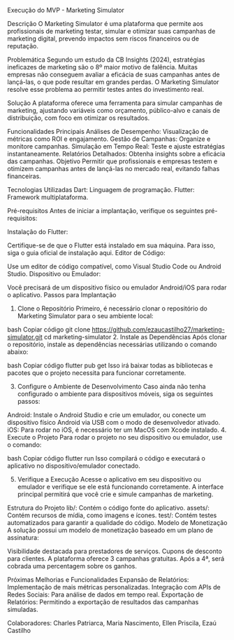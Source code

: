 Execução do MVP - Marketing Simulator

Descrição
O Marketing Simulator é uma plataforma que permite aos profissionais de marketing testar, simular e otimizar suas campanhas de marketing digital, prevendo impactos sem riscos financeiros ou de reputação.

Problemática
Segundo um estudo da CB Insights (2024), estratégias ineficazes de marketing são o 8º maior motivo de falência. Muitas empresas não conseguem avaliar a eficácia de suas campanhas antes de lançá-las, o que pode resultar em grandes perdas. O Marketing Simulator resolve esse problema ao permitir testes antes do investimento real.

Solução
A plataforma oferece uma ferramenta para simular campanhas de marketing, ajustando variáveis como orçamento, público-alvo e canais de distribuição, com foco em otimizar os resultados.

Funcionalidades Principais
Análises de Desempenho: Visualização de métricas como ROI e engajamento.
Gestão de Campanhas: Organize e monitore campanhas.
Simulação em Tempo Real: Teste e ajuste estratégias instantaneamente.
Relatórios Detalhados: Obtenha insights sobre a eficácia das campanhas.
Objetivo
Permitir que profissionais e empresas testem e otimizem campanhas antes de lançá-las no mercado real, evitando falhas financeiras.

Tecnologias Utilizadas
Dart: Linguagem de programação.
Flutter: Framework multiplataforma.

Pré-requisitos
Antes de iniciar a implantação, verifique os seguintes pré-requisitos:

Instalação do Flutter:

Certifique-se de que o Flutter está instalado em sua máquina. Para isso, siga o guia oficial de instalação aqui.
Editor de Código:

Use um editor de código compatível, como Visual Studio Code ou Android Studio.
Dispositivo ou Emulador:

Você precisará de um dispositivo físico ou emulador Android/iOS para rodar o aplicativo.
Passos para Implantação
1. Clone o Repositório
Primeiro, é necessário clonar o repositório do Marketing Simulator para o seu ambiente local:

bash
Copiar código
git clone https://github.com/ezaucastilho27/marketing-simulator.git
cd marketing-simulator
2. Instale as Dependências
Após clonar o repositório, instale as dependências necessárias utilizando o comando abaixo:

bash
Copiar código
flutter pub get
Isso irá baixar todas as bibliotecas e pacotes que o projeto necessita para funcionar corretamente.

3. Configure o Ambiente de Desenvolvimento
Caso ainda não tenha configurado o ambiente para dispositivos móveis, siga os seguintes passos:

Android: Instale o Android Studio e crie um emulador, ou conecte um dispositivo físico Android via USB com o modo de desenvolvedor ativado.
iOS: Para rodar no iOS, é necessário ter um MacOS com Xcode instalado.
4. Execute o Projeto
Para rodar o projeto no seu dispositivo ou emulador, use o comando:

bash
Copiar código
flutter run
Isso compilará o código e executará o aplicativo no dispositivo/emulador conectado.

5. Verifique a Execução
Acesse o aplicativo em seu dispositivo ou emulador e verifique se ele está funcionando corretamente. A interface principal permitirá que você crie e simule campanhas de marketing.

Estrutura do Projeto
lib/: Contém o código fonte do aplicativo.
assets/: Contém recursos de mídia, como imagens e ícones.
test/: Contém testes automatizados para garantir a qualidade do código.
Modelo de Monetização
A solução possui um modelo de monetização baseado em um plano de assinatura:

Visibilidade destacada para prestadores de serviços.
Cupons de desconto para clientes.
A plataforma oferece 3 campanhas gratuitas. Após a 4ª, será cobrada uma percentagem sobre os ganhos.

Próximas Melhorias e Funcionalidades
Expansão de Relatórios: Implementação de mais métricas personalizadas.
Integração com APIs de Redes Sociais: Para análise de dados em tempo real.
Exportação de Relatórios: Permitindo a exportação de resultados das campanhas simuladas.

Colaboradores: Charles Patriarca, Maria Nascimento, Ellen Priscila, Ezaú Castilho

